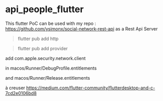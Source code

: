 # api_people_flutter

This flutter PoC can be used with my repo : https://github.com/ysimonx/social-network-rest-api as a Rest Api Server

> flutter pub add http


> flutter pub add provider

add
	<key>com.apple.security.network.client</key>
	<true/>


in macos/Runner/DebugProfile.entitlements

and macos/Runner/Release.entitlements



à creuser
https://medium.com/flutter-community/flutterdesktop-and-c-7cd2e0106bd8
